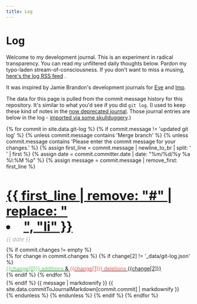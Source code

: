 ```yaml
---
title: Log
---
```


<meta charset="utf-8">
<meta name="viewport" content="width=device-width, initial-scale=1, shrink-to-fit=no">
<link rel="shortcut icon" type="image/x-icon" href="../favicon.ico">
  
<style>
  .header {
    font-size: 35px;
    font-weight: bold;
    margin-bottom: 5px;
  }
  .date {
    font-size: 15px;
    color: #aaa;
    margin-bottom: 10px;
    font-style: italic;
  }
  .commit > .files {
    margin-bottom: 5px;
  }
  .hash {
    font-size: 15px;
  }
  .additions {
    color: rgb(81,207,102);
  }
  .deletions {
    color: rgb(250,82,82);
  }
</style>

<h1 id="title">Log</h1>

Welcome to my development journal. This is an experiment in radical transparency. You can read my unfiltered daily thoughts below. Pardon my typo-laden stream-of-consciousness. If you don't want to miss a musing, [here's the log RSS feed](./log.rss) .

It was inspired by Jamie Brandon's development journals for [Eve](http://incidentalcomplexity.com/2014/10/16/retrospective/) and [Imp](https://github.com/jamii/imp). 

The data for this page is pulled from the commit message history for this repository. It's similar to what you'd see if you did `git log`. (I used to keep these kind of notes in the [now deprecated journal](./journal). Those journal entries are below in the log - [imported via some skullduggery](https://beta.observablehq.com/@stevekrouse/parse-and-join-journal-to-commits).)

<div id="commits-container">
{% for commit in site.data.git-log %} 
  {% if commit.message != 'updated git log' %}
    {% unless commit.message contains 'Merge branch' %}
      {% unless commit.message contains 'Please enter the commit message for your changes.' %}
        {% assign first_line = commit.message | newline_to_br | split: '<br />' | first %} 
        {% assign date = commit.committer.date | date: "%m/%d/%y %a %l:%M %p" %}
        {% assign message = commit.message | remove_first: first_line %}
        <div class="commit">
          <a class="hash" href="https://github.com/stevekrouse/futureofcoding.org/commit/{{ commit.commit }}"><h2 class="header">
            {{ first_line | remove: "#" | replace: "<li>", "li" }}
          </h2></a>
          <div class="date">{{ date }}</div>
          {% if commit.changes != empty %}
            <div class="files">
              {% for change in commit.changes %}
                {% if change[2] != '_data/git-log.json' %}
                 <div class="file">
                    <a target="_blank" class="changes" href="https://github.com/stevekrouse/futureofcoding.org/blob/{{commit.commit}}/{{change[2]}}">
                      <span class="additions">{{change[0]}} additions</span> &
                      <span class="deletions">{{change[1]}} deletions</span>
                    </a>
                    <a target="_blank" href="/{{change[2] | remove: ".md"}}">
                      {{change[2]}}
                    </a>
                  </div>
                {% endif %}  
              {% endfor %}
            </div>
          {% endif %}
          {{ message | markdownify }}
          {{ site.data.commitToJournalMarkdown[commit.commit] | markdownify }}
        </div>
      {% endunless %} 
    {% endunless %} 
  {% endif %}
{% endfor %}
</div>

<script>
  (function(i,s,o,g,r,a,m){i['GoogleAnalyticsObject']=r;i[r]=i[r]||function(){
  (i[r].q=i[r].q||[]).push(arguments)},i[r].l=1*new Date();a=s.createElement(o),
  m=s.getElementsByTagName(o)[0];a.async=1;a.src=g;m.parentNode.insertBefore(a,m)
  })(window,document,'script','https://www.google-analytics.com/analytics.js','ga');
  ga('create', 'UA-103157758-1', 'auto');
  ga('send', 'pageview');
</script>


